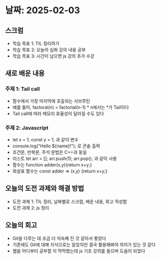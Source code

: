 # 날짜: 2025-02-03

## 스크럼
- 학습 목표 1: TIL 정리하기
- 학습 목표 2: 오늘의 심화 강의 내용 공부
- 학습 목표 3: 시간이 남으면 js 강의 추가 수강

## 새로 배운 내용
### 주제 1: Tail call
- 함수에서 가장 마지막에 호출되는 서브루틴
- 예를 들어, factoral(n) = factorial(n-1) * n에서는 *가 Tail이다
- Tail call에 따라 메모리 효율성이 달라질 수도 있다

### 주제 2: Javascript
- let x = 1; const y = 1; 과 같이 변수
- console.log("Hello ${name}!"); 로 콘솔 출력
- 조건문, 반복문, 주석 문법은 C++과 동일
- 리스트 let arr = []; arr.push(1); arr.pop(); 과 같이 사용
- 함수는 function adder(x,y){return x+y;}
- 화살표 함수는 const adder => (x,y) {return x+y;}

## 오늘의 도전 과제와 해결 방법
- 도전 과제 1: TIL 정리, 날짜별로 스크럼, 배운 내용, 회고 작성함
- 도전 과제 2: js 정리

## 오늘의 회고
- Git을 다루는 데 조금 더 익숙해 진 것 같아서 좋았다
- 기존에도 Git에 대해 지식으로는 알았지만 결국 활용해봐야 의미가 있는 것 같다
- 웹을 어디부터 공부할 지 막막했는데 js 기초 강의를 들으며 도움이 되었다
